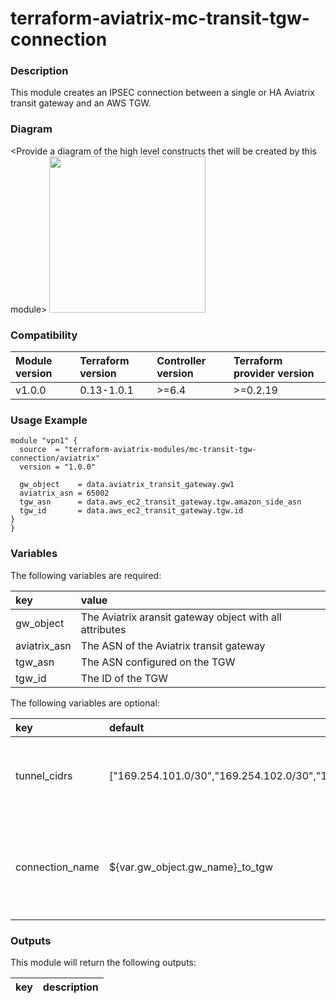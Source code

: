 # terraform-aviatrix-mc-transit-tgw-connection

### Description
This module creates an IPSEC connection between a single or HA Aviatrix transit gateway and an AWS TGW.

### Diagram
\<Provide a diagram of the high level constructs thet will be created by this module>
<img src="<IMG URL>"  height="250">

### Compatibility
Module version | Terraform version | Controller version | Terraform provider version
:--- | :--- | :--- | :---
v1.0.0 | 0.13-1.0.1 | >=6.4 | >=0.2.19

### Usage Example
```
module "vpn1" {
  source  = "terraform-aviatrix-modules/mc-transit-tgw-connection/aviatrix"
  version = "1.0.0"

  gw_object    = data.aviatrix_transit_gateway.gw1
  aviatrix_asn = 65002
  tgw_asn      = data.aws_ec2_transit_gateway.tgw.amazon_side_asn
  tgw_id       = data.aws_ec2_transit_gateway.tgw.id
}
}
```

### Variables
The following variables are required:

key | value
:--- | :---
gw_object | The Aviatrix aransit gateway object with all attributes
aviatrix_asn | The ASN of the Aviatrix transit gateway
tgw_asn | The ASN configured on the TGW
tgw_id | The ID of the TGW

The following variables are optional:

key | default | value 
:---|:---|:---
tunnel_cidrs | ["169.254.101.0/30","169.254.102.0/30","169.254.103.0/30","169.254.104.0/30",] | A list of CIDR's to be used for the inner tunnel IP addresses
connection_name | ${var.gw_object.gw_name}_to_tgw | Name to use to create the S2C connections on the Aviatrix gateways

### Outputs
This module will return the following outputs:

key | description
:---|:---
